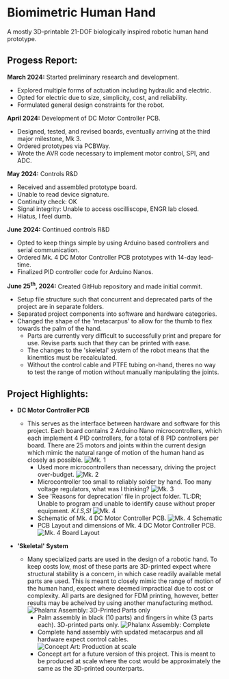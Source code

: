 # Biomimetric Human Hand
A mostly 3D-printable 21-DOF biologically inspired robotic human hand prototype.

## Progess Report:
**March 2024:** Started preliminary research and development. 
- Explored multiple forms of actuation including hydraulic and electric.
- Opted for electric due to size, simplicity, cost, and reliability.
- Formulated general design constraints for the robot.

**April 2024:** Development of DC Motor Controller PCB.
- Designed, tested, and revised boards, eventually arriving at the third major milestone, Mk 3. 
- Ordered prototypes via PCBWay.
- Wrote the AVR code necessary to implement motor control, SPI, and ADC.

**May 2024:** Controls R&D
- Received and assembled prototype board.
- Unable to read device signature.
- Continuity check: OK
- Signal integrity: Unable to access oscilliscope, ENGR lab closed.
- Hiatus, I feel dumb.

**June 2024:** Continued controls R&D
- Opted to keep things simple by using Arduino based controllers and serial communication.
- Ordered Mk. 4 DC Motor Controller PCB prototypes with 14-day lead-time. 
- Finalized PID controller code for Arduino Nanos. 

**June 25<sup>th</sup>, 2024:** Created GitHub repository and made initial commit.
- Setup file structure such that concurrent and deprecated parts of the project are in separate folders.
- Separated project components into software and hardware categories.
- Changed the shape of the 'metacarpus' to allow for the thumb to flex towards the palm of the hand. 
  - Parts are currently very difficult to successfully print and prepare for use. Revise parts such that they can be printed with ease.
  - The changes to the 'skeletal' system of the robot means that the kinemtics must be recalculated. 
  - Without the control cable and PTFE tubing on-hand, theres no way to test the range of motion without manually manipulating the joints. 

## Project Highlights:
- **DC Motor Controller PCB** 
  - This serves as the interface between hardware and software for this project. Each board contains 2 Arduino Nano microcontrollers, which each implement 4 PID controllers, for a total of 8 PID controllers per board. There are 25 motors and joints within the current design which mimic the natural range of motion of the human hand as closely as possible.
  ![Mk. 1](/Renders/DC_Motor_Controller_2024-May-16_01-15-25PM-000_CustomizedView20484802570.png)
    - Used more microcontrollers than necessary, driving the project over-budget. 
  ![Mk. 2](/Renders/DC_Motor_Controller_2024-May-17_01-13-07PM-000_CustomizedView9308964263.png)
    - Microcontroller too small to reliably solder by hand. Too many voltage regulators, what was I thinking?
  ![Mk. 3](/Renders/DC_Motor_Controller_Mk3_2024-May-31_03-53-12AM-000_CustomizedView27002214263_png.png)
    - See 'Reasons for deprecation' file in project folder. TL:DR; Unable to program and unable to identify cause without proper equipment. _K.I.S,S!_
  ![Mk. 4](/Renders/DC_Motor_Controller_Mk4_2024-Jun-25_07-05-43PM-000_CustomizedView16519912145_png.png)
    - Schematic of Mk. 4 DC Motor Controller PCB.
  ![Mk. 4 Schematic](/Designs/Concurrent/DC%20Motor%20Controller/Mk4/Schematic.png)
    - PCB Layout and dimensions of Mk. 4 DC Motor Controller PCB. 
  ![Mk. 4 Board Layout](/Designs/Concurrent/DC%20Motor%20Controller/Mk4/Board%20Layout.png)

- **'Skeletal' System** 
  - Many specialized parts are used in the design of a robotic hand. To keep costs low, most of these parts are 3D-printed expect where structural stability is a concern, in which case readily available metal parts are used. This is meant to closely mimic the range of motion of the human hand, expect where deemed impractical due to cost or complexity. All parts are designed for FDM printing, however, better results may be acheived by using another manufacturing method.
  ![Phalanx Assembly: 3D-Printed Parts only](/Renders/Phalanx_Assembly_2024-Jun-23_05-39-12PM-000_CustomizedView3688566158_png.png)
    - Palm assembly in black (10 parts) and fingers in white (3 parts each). 3D-printed parts only.
  ![Phalanx Assembly: Complete](/Renders/Phalanx_Assembly_2024-Jun-24_08-13-17PM-000_CustomizedView18257921723_png.png)
    - Complete hand assembly with updated metacarpus and all hardware expect control cables.
  ![Concept Art: Production at scale](/Renders/Sheet%20Metal%20Phalanx%20-%20Concept%20Art%20for%20Mk2.png)
    - Concept art for a future version of this project. This is meant to be produced at scale where the cost would be approximately the same as the 3D-printed counterparts.